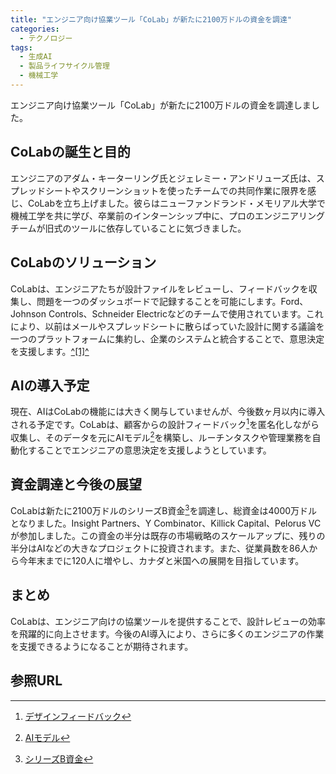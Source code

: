 ```yaml
---
title: "エンジニア向け協業ツール「CoLab」が新たに2100万ドルの資金を調達"
categories:
  - テクノロジー
tags:
  - 生成AI
  - 製品ライフサイクル管理
  - 機械工学
---
```


エンジニア向け協業ツール「CoLab」が新たに2100万ドルの資金を調達しました。

## CoLabの誕生と目的
エンジニアのアダム・キーターリング氏とジェレミー・アンドリューズ氏は、スプレッドシートやスクリーンショットを使ったチームでの共同作業に限界を感じ、CoLabを立ち上げました。彼らはニューファンドランド・メモリアル大学で機械工学を共に学び、卒業前のインターンシップ中に、プロのエンジニアリングチームが旧式のツールに依存していることに気づきました。

## CoLabのソリューション
CoLabは、エンジニアたちが設計ファイルをレビューし、フィードバックを収集し、問題を一つのダッシュボードで記録することを可能にします。Ford、Johnson Controls、Schneider Electricなどのチームで使用されています。これにより、以前はメールやスプレッドシートに散らばっていた設計に関する議論を一つのプラットフォームに集約し、企業のシステムと統合することで、意思決定を支援します。[^[1]^](https://jpn.nec.com/plm/about/abt-index.html)

## AIの導入予定
現在、AIはCoLabの機能には大きく関与していませんが、今後数ヶ月以内に導入される予定です。CoLabは、顧客からの設計フィードバック[^2]を匿名化しながら収集し、そのデータを元にAIモデル[^3]を構築し、ルーチンタスクや管理業務を自動化することでエンジニアの意思決定を支援しようとしています。

## 資金調達と今後の展望
CoLabは新たに2100万ドルのシリーズB資金[^4]を調達し、総資金は4000万ドルとなりました。Insight Partners、Y Combinator、Killick Capital、Pelorus VCが参加しました。この資金の半分は既存の市場戦略のスケールアップに、残りの半分はAIなどの大きなプロジェクトに投資されます。また、従業員数を86人から今年末までに120人に増やし、カナダと米国への展開を目指しています。

## まとめ
CoLabは、エンジニア向けの協業ツールを提供することで、設計レビューの効率を飛躍的に向上させます。今後のAI導入により、さらに多くのエンジニアの作業を支援できるようになることが期待されます。

## 参照URL
[^1]:[製品ライフサイクル管理](https://jpn.nec.com/plm/about/abt-index.html)  
[^2]:[デザインフィードバック](https://www.invisionapp.com/defined/design-feedback)  
[^3]:[AIモデル](https://www.ai-model.jp/)  
[^4]:[シリーズB資金](https://www.utokyo-ipc.co.jp/ja/column/series-b/)  